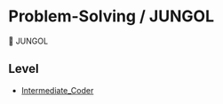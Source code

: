 # Problem-Solving / JUNGOL

📝 JUNGOL

## Level

- [Intermediate_Coder](https://github.com/0xe82de/Problem-Solving/tree/master/Java/jungol/intermediate_coder)

